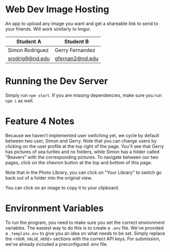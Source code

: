 # Web Dev Image Hosting
An app to upload any image you want and get a shareable link to send to your
friends. Will work similarly to Imgur.

| Student A       | Student B       |
|-----------------|-----------------|
| Simon Rodriguez | Gerry Fernandez |
| srodrig9@nd.edu | gfernan2@nd.edu |


# Running the Dev Server

Simply run `npm start`. If you are missing dependencies, make sure you run
`npm i` as well.

# Feature 4 Notes
Because we haven't implemented user switching yet, we cycle by default between
two user, Simon and Gerry. Note that you can change users by clicking on the 
user profile at the top right of the page. You'll see that Gerry has pictures of
sea turtles and no folders, while Simon has a folder called "Beavers" with the
corresponding pictures. To navigate between our two pages, click on the chevron
button at the top and bottom of this page. 

Note that in the Photo Library, you can click on "Your Library" to switch go 
back out of a folder into the original view.

You can click on an image to copy it to your clipboard.

# Environment Variables
To run the program, you need to make sure you set the correct environment
variables. The easiest way to do this is to create a `.env` file. We've
provided a `.template.env` to give you an idea on what needs to be set. Simply
replace the `<YOUR_VALUE_HERE>` sections with the correct API keys. For
submission, we've already included a preconfigured .env file.
